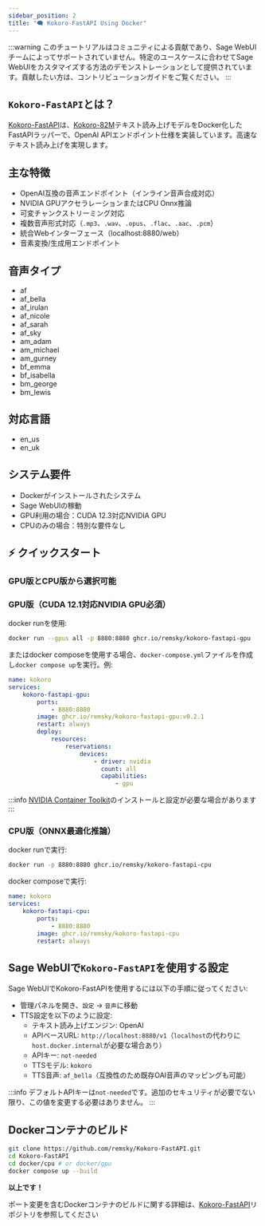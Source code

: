 ```yaml
---
sidebar_position: 2
title: "🗨️ Kokoro-FastAPI Using Docker"
---
```


:::warning
このチュートリアルはコミュニティによる貢献であり、Sage WebUIチームによってサポートされていません。特定のユースケースに合わせてSage WebUIをカスタマイズする方法のデモンストレーションとして提供されています。貢献したい方は、コントリビューションガイドをご覧ください。
:::

## `Kokoro-FastAPI`とは？

[Kokoro-FastAPI](https://github.com/remsky/Kokoro-FastAPI)は、[Kokoro-82M](https://huggingface.co/hexgrad/Kokoro-82M)テキスト読み上げモデルをDocker化したFastAPIラッパーで、OpenAI APIエンドポイント仕様を実装しています。高速なテキスト読み上げを実現します。

## 主な特徴

- OpenAI互換の音声エンドポイント（インライン音声合成対応）
- NVIDIA GPUアクセラレーションまたはCPU Onnx推論
- 可変チャンクストリーミング対応
- 複数音声形式対応（`.mp3`、`.wav`、`.opus`、`.flac`、`.aac`、`.pcm`）
- 統合Webインターフェース（localhost:8880/web）
- 音素変換/生成用エンドポイント

## 音声タイプ

- af
- af_bella
- af_irulan
- af_nicole
- af_sarah
- af_sky
- am_adam
- am_michael
- am_gurney
- bf_emma
- bf_isabella
- bm_george
- bm_lewis

## 対応言語

- en_us
- en_uk

## システム要件

- Dockerがインストールされたシステム
- Sage WebUIの稼動
- GPU利用の場合：CUDA 12.3対応NVIDIA GPU
- CPUのみの場合：特別な要件なし

## ⚡️ クイックスタート

### GPU版とCPU版から選択可能

### GPU版（CUDA 12.1対応NVIDIA GPU必須）

docker runを使用:

```bash
docker run --gpus all -p 8880:8880 ghcr.io/remsky/kokoro-fastapi-gpu
```

またはdocker composeを使用する場合、`docker-compose.yml`ファイルを作成し`docker compose up`を実行。例:

```yaml
name: kokoro
services:
    kokoro-fastapi-gpu:
        ports:
            - 8880:8880
        image: ghcr.io/remsky/kokoro-fastapi-gpu:v0.2.1
        restart: always
        deploy:
            resources:
                reservations:
                    devices:
                        - driver: nvidia
                          count: all
                          capabilities:
                              - gpu
```

:::info
[NVIDIA Container Toolkit](https://docs.nvidia.com/datacenter/cloud-native/container-toolkit/latest/install-guide.html)のインストールと設定が必要な場合があります
:::

### CPU版（ONNX最適化推論）

docker runで実行:

```bash
docker run -p 8880:8880 ghcr.io/remsky/kokoro-fastapi-cpu
```

docker composeで実行:

```yaml
name: kokoro
services:
    kokoro-fastapi-cpu:
        ports:
            - 8880:8880
        image: ghcr.io/remsky/kokoro-fastapi-cpu
        restart: always
```

## Sage WebUIで`Kokoro-FastAPI`を使用する設定

Sage WebUIでKokoro-FastAPIを使用するには以下の手順に従ってください:

- 管理パネルを開き、`設定` → `音声`に移動
- TTS設定を以下のように設定:
  - テキスト読み上げエンジン: OpenAI
  - APIベースURL: `http://localhost:8880/v1`（`localhost`の代わりに`host.docker.internal`が必要な場合あり）
  - APIキー: `not-needed`
  - TTSモデル: `kokoro`
  - TTS音声: `af_bella`（互換性のため既存OAI音声のマッピングも可能）

:::info
デフォルトAPIキーは`not-needed`です。追加のセキュリティが必要でない限り、この値を変更する必要はありません。
:::

## Dockerコンテナのビルド

```bash
git clone https://github.com/remsky/Kokoro-FastAPI.git
cd Kokoro-FastAPI
cd docker/cpu # or docker/gpu
docker compose up --build
```

**以上です！**

ポート変更を含むDockerコンテナのビルドに関する詳細は、[Kokoro-FastAPI](https://github.com/remsky/Kokoro-FastAPI)リポジトリを参照してください